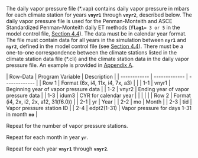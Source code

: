 The daily vapor pressure file (\*.vap) contains daily vapor pressure in mbars for each climate station 
for years **`vnyr1`** through **`vnyr2`**, described below. The daily vapor pressure file is used for the Penman-Monteith 
and ASCE Standardized Penman-Monteith daily ET methods (**`flag1`**`= 3 or 5` in the model control file, [Section 4.4](../InputDescription/44.md)). 
The data must be in calendar year format.  The file must contain data for all years in the simulation between 
**`nyr1`** and **`nyr2`**, defined in the model control file (see [Section 4.4](../InputDescription/44.md)).  There must be a one-to-one correspondence 
between the climate stations listed in the climate station data file (\*.cli) and the climate station data in 
the daily vapor pressure file.  An example is provided in [Appendix A](../AppendixA/A1.md). 

 | Row-Data | Program Variable | Description |
    | ------------ | ------------- | ------------- |
	| Row 1 | Format (6x, i4, 11x, i4, 7x, a3) | |
	| 1-1 | vnyr1 | Beginning year of vapor pressure data |
	| 1-2 | vnyr2 | Ending year of vapor pressure data |
	| 1-3 | idum3 | CYR for calendar year |
	| | | |
	| Row 2 | Format (i4, 2x, i2, 2x, a12, 31(f6.0)) |
	| 2-1 | yr | Year |
	| 2-2 | mo | Month |
	| 2-3 | tid | Vapor pressure station ID |
	| 2-4 | edpt2(1-31) | Vapor pressure for days 1-31 in month **`mo`** |
	
Repeat for the number of vapor pressure stations.

Repeat for each month in year **`yr`**.

Repeat for each year **`vnyr1`** through **`vnyr2`**.